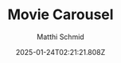 ---
title: "Movie Carousel"
author: "Matthi Schmid"
date: "2025-01-24T02:21:21.808Z"
draft: false
type: "post"
layout: "single"
categories: [""]
tags: [""]
source: "X"
source_link: "https://x.com/matthischmid/status/1857832252299948370"
media: "/uploads/x.com_j1KZdaGXV629SCcz.mp4"
media_type: "video"
description: "Sorry, I’m a sucker for CDs. This fills up so much real-estate in my mind. Thank you @matthischmid!"
social:
  commentary: "Sorry, I’m a sucker for CDs. This fills up so much real-estate in my mind. Thank you @matthischmid!"
  scheduledFor: null
  status: "draft"
---